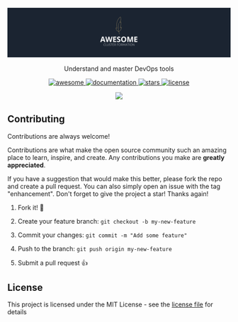 

<div align="center">

  ![Project Banner](./public/banner_readme.png)

  <p>Understand and master DevOps tools</p>

  <p>
    <a href="https://github.com/tristan-greffe/clusters">
      <img src="https://awesome.re/badge.svg" alt="awesome" />
    </a>
    <a href="https://tristan-greffe.github.io/clusters/">
      <img src="https://img.shields.io/badge/documentation-available-brightgreen.svg" alt="documentation" />
    </a>
    <a href="https://github.com/tristan-greffe/clusters/stargazers">
      <img src="https://img.shields.io/github/stars/tristan-greffe/clusters" alt="stars" />
    </a>
    <a href="https://github.com/tristan-greffe/clusters/blob/master/LICENSE">
      <img src="https://img.shields.io/github/license/tristan-greffe/clusters.svg" alt="license" />
    </a>
  </p>

  <a href="https://tristan-greffe.github.io/clusters/">
    <img src="https://skillicons.dev/icons?i=docker,kubernetes" />
  </a>
</div>

## Contributing

Contributions are always welcome!

Contributions are what make the open source community such an amazing place to learn, inspire, and create. Any contributions you make are **greatly appreciated**.

If you have a suggestion that would make this better, please fork the repo and create a pull request. You can also simply open an issue with the tag "enhancement".
Don't forget to give the project a star! Thanks again!

1. Fork it! 🤙

2. Create your feature branch: `git checkout -b my-new-feature`

3. Commit your changes: `git commit -m "Add some feature"`

4. Push to the branch: `git push origin my-new-feature`

5. Submit a pull request 👍

## License

This project is licensed under the MIT License - see the [license file](./LICENSE) for details
